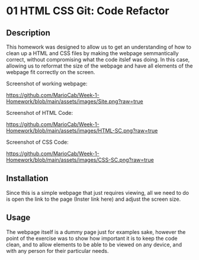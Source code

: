 # 01 HTML CSS Git: Code Refactor

## Description

This homework was designed to allow us to get an understanding of how to clean up a HTML and CSS files by making the webpage semmantically correct, without compromising what the code itslef was doing. In this case, allowing us to reformat the size of the webpage and have all elements of the webpage fit correctly on the screen.


Screenshot of working webpage:

https://github.com/MarioCab/Week-1-Homework/blob/main/assets/images/Site.png?raw=true



Screenshot of HTML Code:

https://github.com/MarioCab/Week-1-Homework/blob/main/assets/images/HTML-SC.png?raw=true


Screenshot of CSS Code:

https://github.com/MarioCab/Week-1-Homework/blob/main/assets/images/CSS-SC.png?raw=true



## Installation

Since this is a simple webpage that just requires viewing, all we need to do is open the link to the page (Inster link here) and adjust the screen size.

## Usage

The webpage itself is a dummy page just for examples sake, however the point of the exercise was to show how important it is to keep the code clean, and to allow elements to be able to be viewed on any device, and with any person for their particular needs.


